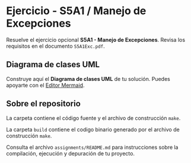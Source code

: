 # Ejercicio - S5A1 / Manejo de Excepciones

Resuelve el ejercicio opcional **S5A1 - Manejo de Excepciones**. Revisa los requisitos en el documento ```S5A1Exc.pdf```.

## Diagrama de clases UML

Construye aquí el **Diagrama de clases UML** de tu solución. Puedes apoyarte con el [Editor Mermaid](https://mermaid.live/).


## Sobre el repositorio

La carpeta contiene el código fuente y el archivo de construcción ```make```.

La carpeta `build` contiene el codigo binario generado por el archivo de construcción ```make```.

Consulta el archivo ```assignments/README.md``` para instrucciones sobre la compilación, ejecución y depuración de tu proyecto.
